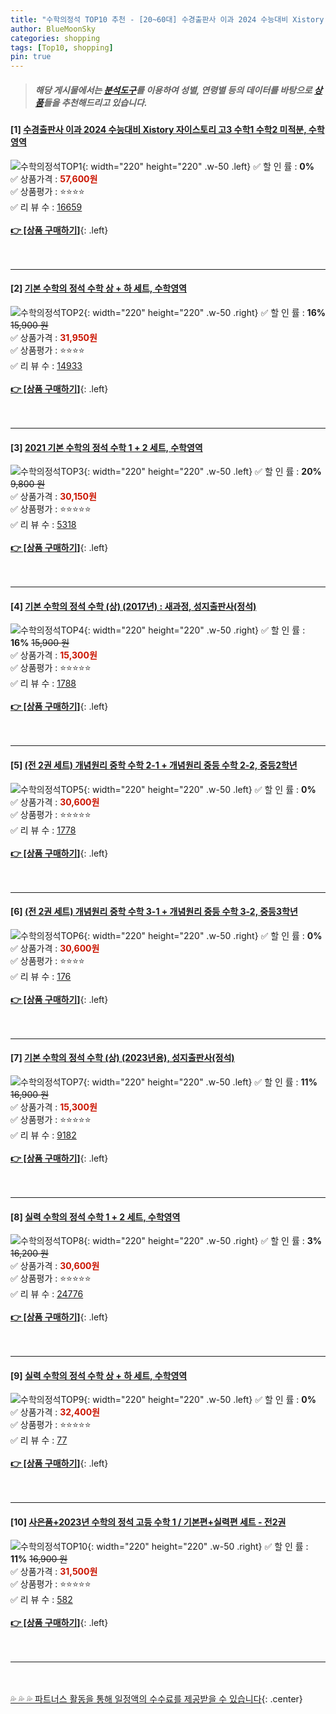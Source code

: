 ```yaml
---
title: "수학의정석 TOP10 추천 - [20~60대] 수경출판사 이과 2024 수능대비 Xistory 자이스토리 고3 수학1 수학2 미적분, 수학영역"
author: BlueMoonSky
categories: shopping
tags: [Top10, shopping]
pin: true
---
```


> ##### 해당 게시물에서는 [**분석도구**](https://itemscout.io/)를 이용하여 **성별**, **연령별** 등의 데이터를 바탕으로 [**상품**](https://link.coupang.com/a/baae76)들을 추천해드리고 있습니다.

#### [1] [수경출판사 이과 2024 수능대비 Xistory 자이스토리 고3 수학1 수학2 미적분, 수학영역](https://link.coupang.com/re/AFFSDP?lptag=AF5964186&subid=bluemoonsky6999&pageKey=7411472519&traceid=V0-153&itemId=19204458884&vendorItemId=86263670125)
![수학의정석TOP1](https://thumbnail8.coupangcdn.com/thumbnails/remote/230x230ex/image/vendor_inventory/7c84/14d6d7e37324570912b2ad37510a317e951a1cc62fae253a25b78390713e.jpg){: width="220" height="220" .w-50 .left}
✅ 할 인 률 : **0%** <br>
✅ 상품가격 : <span style="color:#cb1400"> **57,600원** </span><br>
✅ 상품평가 : ⭐⭐⭐⭐<br>
✅ 리 뷰 수 : [16659](https://link.coupang.com/re/AFFSDP?lptag=AF5964186&subid=bluemoonsky6999&pageKey=7411472519&traceid=V0-153&itemId=19204458884&vendorItemId=86263670125)<br>
<br>
[**👉  [상품 구매하기]**](https://link.coupang.com/re/AFFSDP?lptag=AF5964186&subid=bluemoonsky6999&pageKey=7411472519&traceid=V0-153&itemId=19204458884&vendorItemId=86263670125){: .left}
<br>
<br>
<br>

***

#### [2] [기본 수학의 정석 수학 상 + 하 세트, 수학영역](https://link.coupang.com/re/AFFSDP?lptag=AF5964186&subid=bluemoonsky6999&pageKey=1098240226&traceid=V0-153&itemId=2056805855&vendorItemId=71966818803)
![수학의정석TOP2](https://thumbnail7.coupangcdn.com/thumbnails/remote/230x230ex/image/retail/images/11491852925793868-5c48dc35-e3a2-49f6-9ce0-f153f7b13111.jpg){: width="220" height="220" .w-50 .right}
✅ 할 인 률 : **16%** ~~<del class="base-price"> 15,900  </del>원~~<br>
✅ 상품가격 : <span style="color:#cb1400"> **31,950원** </span><br>
✅ 상품평가 : ⭐⭐⭐⭐<br>
✅ 리 뷰 수 : [14933](https://link.coupang.com/re/AFFSDP?lptag=AF5964186&subid=bluemoonsky6999&pageKey=1098240226&traceid=V0-153&itemId=2056805855&vendorItemId=71966818803)<br>
<br>
[**👉  [상품 구매하기]**](https://link.coupang.com/re/AFFSDP?lptag=AF5964186&subid=bluemoonsky6999&pageKey=1098240226&traceid=V0-153&itemId=2056805855&vendorItemId=71966818803){: .left}
<br>
<br>
<br>

***

#### [3] [2021 기본 수학의 정석 수학 1 + 2 세트, 수학영역](https://link.coupang.com/re/AFFSDP?lptag=AF5964186&subid=bluemoonsky6999&pageKey=1098234748&traceid=V0-153&itemId=2056799471&vendorItemId=71966818793)
![수학의정석TOP3](https://thumbnail10.coupangcdn.com/thumbnails/remote/230x230ex/image/rs_quotation_api/b30e/b805942aaf5c7badc62b5cbbbb1e225ce49c488fc8fe429c71949512823a.jpg){: width="220" height="220" .w-50 .left}
✅ 할 인 률 : **20%** ~~<del class="base-price"> 9,800  </del>원~~<br>
✅ 상품가격 : <span style="color:#cb1400"> **30,150원** </span><br>
✅ 상품평가 : ⭐⭐⭐⭐⭐<br>
✅ 리 뷰 수 : [5318](https://link.coupang.com/re/AFFSDP?lptag=AF5964186&subid=bluemoonsky6999&pageKey=1098234748&traceid=V0-153&itemId=2056799471&vendorItemId=71966818793)<br>
<br>
[**👉  [상품 구매하기]**](https://link.coupang.com/re/AFFSDP?lptag=AF5964186&subid=bluemoonsky6999&pageKey=1098234748&traceid=V0-153&itemId=2056799471&vendorItemId=71966818793){: .left}
<br>
<br>
<br>

***

#### [4] [기본 수학의 정석 수학 (상) (2017년) : 새과정, 성지출판사(정석)](https://link.coupang.com/re/AFFSDP?lptag=AF5964186&subid=bluemoonsky6999&pageKey=19591708&traceid=V0-153&itemId=78325935&vendorItemId=3132228866)
![수학의정석TOP4](https://thumbnail8.coupangcdn.com/thumbnails/remote/230x230ex/image/retail/images/2017/04/21/16/6/b3b8bc8c-f166-411a-b359-007d41029d35.jpg){: width="220" height="220" .w-50 .right}
✅ 할 인 률 : **16%** ~~<del class="base-price"> 15,900  </del>원~~<br>
✅ 상품가격 : <span style="color:#cb1400"> **15,300원** </span><br>
✅ 상품평가 : ⭐⭐⭐⭐⭐<br>
✅ 리 뷰 수 : [1788](https://link.coupang.com/re/AFFSDP?lptag=AF5964186&subid=bluemoonsky6999&pageKey=19591708&traceid=V0-153&itemId=78325935&vendorItemId=3132228866)<br>
<br>
[**👉  [상품 구매하기]**](https://link.coupang.com/re/AFFSDP?lptag=AF5964186&subid=bluemoonsky6999&pageKey=19591708&traceid=V0-153&itemId=78325935&vendorItemId=3132228866){: .left}
<br>
<br>
<br>

***

#### [5] [(전 2권 세트) 개념원리 중학 수학 2-1 + 개념원리 중등 수학 2-2, 중등2학년](https://link.coupang.com/re/AFFSDP?lptag=AF5964186&subid=bluemoonsky6999&pageKey=7484233970&traceid=V0-153&itemId=19557151040&vendorItemId=86665199689)
![수학의정석TOP5](https://thumbnail9.coupangcdn.com/thumbnails/remote/230x230ex/image/vendor_inventory/25d1/d1aff87113f7cd42bb87d0a5f3e752b8d76961a51da3c6d210c3eda92f7d.jpg){: width="220" height="220" .w-50 .left}
✅ 할 인 률 : **0%** <br>
✅ 상품가격 : <span style="color:#cb1400"> **30,600원** </span><br>
✅ 상품평가 : ⭐⭐⭐⭐⭐<br>
✅ 리 뷰 수 : [1778](https://link.coupang.com/re/AFFSDP?lptag=AF5964186&subid=bluemoonsky6999&pageKey=7484233970&traceid=V0-153&itemId=19557151040&vendorItemId=86665199689)<br>
<br>
[**👉  [상품 구매하기]**](https://link.coupang.com/re/AFFSDP?lptag=AF5964186&subid=bluemoonsky6999&pageKey=7484233970&traceid=V0-153&itemId=19557151040&vendorItemId=86665199689){: .left}
<br>
<br>
<br>

***

#### [6] [(전 2권 세트) 개념원리 중학 수학 3-1 + 개념원리 중등 수학 3-2, 중등3학년](https://link.coupang.com/re/AFFSDP?lptag=AF5964186&subid=bluemoonsky6999&pageKey=7484233960&traceid=V0-153&itemId=19557150975&vendorItemId=86665199734)
![수학의정석TOP6](https://thumbnail9.coupangcdn.com/thumbnails/remote/230x230ex/image/vendor_inventory/dfd2/75c4555724d4aa7f44ccdcc2ab2caedfc75cf3af59f3a9bba745ca70d29f.jpg){: width="220" height="220" .w-50 .right}
✅ 할 인 률 : **0%** <br>
✅ 상품가격 : <span style="color:#cb1400"> **30,600원** </span><br>
✅ 상품평가 : ⭐⭐⭐⭐<br>
✅ 리 뷰 수 : [176](https://link.coupang.com/re/AFFSDP?lptag=AF5964186&subid=bluemoonsky6999&pageKey=7484233960&traceid=V0-153&itemId=19557150975&vendorItemId=86665199734)<br>
<br>
[**👉  [상품 구매하기]**](https://link.coupang.com/re/AFFSDP?lptag=AF5964186&subid=bluemoonsky6999&pageKey=7484233960&traceid=V0-153&itemId=19557150975&vendorItemId=86665199734){: .left}
<br>
<br>
<br>

***

#### [7] [기본 수학의 정석 수학 (상) (2023년용), 성지출판사(정석)](https://link.coupang.com/re/AFFSDP?lptag=AF5964186&subid=bluemoonsky6999&pageKey=149608458&traceid=V0-153&itemId=432602879&vendorItemId=3288880492)
![수학의정석TOP7](https://thumbnail6.coupangcdn.com/thumbnails/remote/230x230ex/image/vendor_inventory/89c7/3d417bffde953a8981193741cef6cfbe416702b3873222ca37cb59418d45.png){: width="220" height="220" .w-50 .left}
✅ 할 인 률 : **11%** ~~<del class="base-price"> 16,900  </del>원~~<br>
✅ 상품가격 : <span style="color:#cb1400"> **15,300원** </span><br>
✅ 상품평가 : ⭐⭐⭐⭐⭐<br>
✅ 리 뷰 수 : [9182](https://link.coupang.com/re/AFFSDP?lptag=AF5964186&subid=bluemoonsky6999&pageKey=149608458&traceid=V0-153&itemId=432602879&vendorItemId=3288880492)<br>
<br>
[**👉  [상품 구매하기]**](https://link.coupang.com/re/AFFSDP?lptag=AF5964186&subid=bluemoonsky6999&pageKey=149608458&traceid=V0-153&itemId=432602879&vendorItemId=3288880492){: .left}
<br>
<br>
<br>

***

#### [8] [실력 수학의 정석 수학 1 + 2 세트, 수학영역](https://link.coupang.com/re/AFFSDP?lptag=AF5964186&subid=bluemoonsky6999&pageKey=1098238289&traceid=V0-153&itemId=2056803804&vendorItemId=71966818797)
![수학의정석TOP8](https://thumbnail8.coupangcdn.com/thumbnails/remote/230x230ex/image/retail/images/11330669329905538-45535661-8920-48ba-9818-2f09381736f0.jpg){: width="220" height="220" .w-50 .right}
✅ 할 인 률 : **3%** ~~<del class="base-price"> 16,200  </del>원~~<br>
✅ 상품가격 : <span style="color:#cb1400"> **30,600원** </span><br>
✅ 상품평가 : ⭐⭐⭐⭐⭐<br>
✅ 리 뷰 수 : [24776](https://link.coupang.com/re/AFFSDP?lptag=AF5964186&subid=bluemoonsky6999&pageKey=1098238289&traceid=V0-153&itemId=2056803804&vendorItemId=71966818797)<br>
<br>
[**👉  [상품 구매하기]**](https://link.coupang.com/re/AFFSDP?lptag=AF5964186&subid=bluemoonsky6999&pageKey=1098238289&traceid=V0-153&itemId=2056803804&vendorItemId=71966818797){: .left}
<br>
<br>
<br>

***

#### [9] [실력 수학의 정석 수학 상 + 하 세트, 수학영역](https://link.coupang.com/re/AFFSDP?lptag=AF5964186&subid=bluemoonsky6999&pageKey=1098237491&traceid=V0-153&itemId=2056802707&vendorItemId=71966819005)
![수학의정석TOP9](https://thumbnail10.coupangcdn.com/thumbnails/remote/230x230ex/image/retail/images/12042222918443865-8ec1e6b1-cada-4091-8947-d0dd9b09a6b1.jpg){: width="220" height="220" .w-50 .left}
✅ 할 인 률 : **0%** <br>
✅ 상품가격 : <span style="color:#cb1400"> **32,400원** </span><br>
✅ 상품평가 : ⭐⭐⭐⭐⭐<br>
✅ 리 뷰 수 : [77](https://link.coupang.com/re/AFFSDP?lptag=AF5964186&subid=bluemoonsky6999&pageKey=1098237491&traceid=V0-153&itemId=2056802707&vendorItemId=71966819005)<br>
<br>
[**👉  [상품 구매하기]**](https://link.coupang.com/re/AFFSDP?lptag=AF5964186&subid=bluemoonsky6999&pageKey=1098237491&traceid=V0-153&itemId=2056802707&vendorItemId=71966819005){: .left}
<br>
<br>
<br>

***

#### [10] [사은품+2023년 수학의 정석 고등 수학 1 / 기본편+실력편 세트 - 전2권](https://link.coupang.com/re/AFFSDP?lptag=AF5964186&subid=bluemoonsky6999&pageKey=6933148504&traceid=V0-153&itemId=16782959335&vendorItemId=83963914640)
![수학의정석TOP10](https://thumbnail9.coupangcdn.com/thumbnails/remote/230x230ex/image/vendor_inventory/fc76/55405fafb78e0ffa8de1cc0f7bf5d7b32b9aace18fcfd299265d636dad5a.jpg){: width="220" height="220" .w-50 .right}
✅ 할 인 률 : **11%** ~~<del class="base-price"> 16,900  </del>원~~<br>
✅ 상품가격 : <span style="color:#cb1400"> **31,500원** </span><br>
✅ 상품평가 : ⭐⭐⭐⭐⭐<br>
✅ 리 뷰 수 : [582](https://link.coupang.com/re/AFFSDP?lptag=AF5964186&subid=bluemoonsky6999&pageKey=6933148504&traceid=V0-153&itemId=16782959335&vendorItemId=83963914640)<br>
<br>
[**👉  [상품 구매하기]**](https://link.coupang.com/re/AFFSDP?lptag=AF5964186&subid=bluemoonsky6999&pageKey=6933148504&traceid=V0-153&itemId=16782959335&vendorItemId=83963914640){: .left}
<br>
<br>
<br>

***
<br><br>[💦 💦 💦 파트너스 활동을 통해 일정액의 수수료를 제공받을 수 있습니다](https://link.coupang.com/a/baae76){: .center}